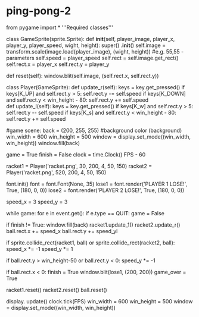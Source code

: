 # ping-pong-2
from pygame import *
'''Required classes'''

class GameSprite(sprite.Sprite):
    def __init__(self, player_image, player_x, player_y, player_speed, wight, height):
        super() .__init__()
        self.image = transform.scale(image.load(player_image), (wight, height)) #e.g. 55,55 - parameters
        self.speed = player_speed
        self.rect = self.image.get_rect()
        self.rect.x = player_x
        self.rect.y = player_y

  def reset(self):
      window.blit(self.image, (self.rect.x, self.rect.y))

class Player(GameSprite):
    def update_r(self):
        keys = key.get_pressed()
        if keys[K_UP] and self.rect.y > 5:
            self.rect.y -= self.speed
        if keys[K_DOWN] and self.rect.y < win_height - 80:
            self.rect.y += self.speed  
    def update_l(self):
        keys = key.get_pressed()
        if keys[K_w] and self.rect.y > 5:
            self.rect.y -- self.speed
        if keys[K_s] and self.rect.y < win_height - 80:
            self.rect.y += self.speed

#game scene:
back = (200, 255, 255) #background color (background)
win_width = 600
win_height = 500
window = display.set_mode((win_width, win_height))
window.fill(back)

game = True
finish = False
clock = time.Clock()
FPS - 60

racket1 = Player('racket.png', 30, 200, 4, 50, 150)
racket2 = Player('racket.png', 520, 200, 4, 50, 150)

font.init()
font = font.Font(None, 35)
lose1 = font.render('PLAYER 1 LOSE!', True, (180, 0, 0))
lose2 = font.render('PLAYER 2 LOSE!', True, (180, 0, 0))

speed_x = 3
speed_y = 3

while game:
    for e in event.get():
        if e.type == QUIT:
            game = False

  if finish != True:
      window.fill(back)
      racket1.update_1()
      racket2.update_r()
      ball.rect.x += speed_x
      ball.rect.y += speed_yl

  if sprite.collide_rect(racket1, ball) or sprite.collide_rect(racket2, ball):
      speed_x *= -1
      speed_y *= 1

  if ball.rect.y > win_height-50 or ball.rect.y < 0:
      speed_y *= -1

  if ball.rect.x < 0:
      finish = True
      window.blit(lose1, (200, 200))
        game_over = True

  racket1.reset()
  racket2.reset()
  ball.reset()

display. update()
clock.tick(FPS)
win_width = 600
win_height = 500
window = display.set_mode((win_width, win_height))
